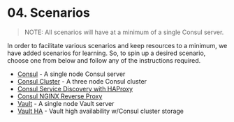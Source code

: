 # 04. Scenarios

> NOTE: All scenarios will have at a minimum of a single Consul server.

In order to facilitate various scenarios and keep resources to a minimum, we have
added scenarios for learning. So, to spin up a desired scenario, choose one
from below and follow any of the instructions required.

- [Consul](05_Consul.md) - A single node Consul server
- [Consul Cluster](06_Consul_Cluster.md) - A three node Consul cluster
- [Consul Service Discovery with HAProxy](07_Consul_Service_Discovery_HAProxy.md)
- [Consul NGINX Reverse Proxy](08_Consul_NGINX_Reverse_Proxy.md)
- [Vault](09_Vault.md) - A single node Vault server
- [Vault HA](10_Vault_HA.md) - Vault high availability w/Consul cluster storage
